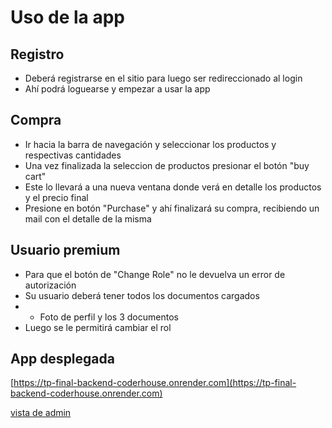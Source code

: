 # Uso de la app
## Registro
- Deberá registrarse en el sitio para luego ser redireccionado al login
- Ahí podrá loguearse y empezar a usar la app

## Compra
- Ir hacia la barra de navegación y seleccionar los productos y respectivas cantidades
- Una vez finalizada la seleccion de productos presionar el botón "buy cart"
- Este lo llevará a una nueva ventana donde verá en detalle los productos y el precio final
- Presione en botón "Purchase" y ahí finalizará su compra, recibiendo un mail con el detalle de la misma

## Usuario premium
- Para que el botón de "Change Role" no le devuelva un error de autorización
- Su usuario deberá tener todos los documentos cargados
- - Foto de perfil y los 3 documentos
- Luego se le permitirá cambiar el rol 

## App desplegada
[https://tp-final-backend-coderhouse.onrender.com](https://tp-final-backend-coderhouse.onrender.com)

[vista de admin](https://tp-final-backend-coderhouse.onrender.com/admin)